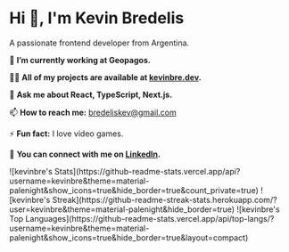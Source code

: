 # Hi 👋, I'm Kevin Bredelis

A passionate frontend developer from Argentina.

🔭 **I’m currently working at Geopagos.**

👨‍💻 **All of my projects are available at [kevinbre.dev](https://kevinbre.dev).**

💬 **Ask me about React, TypeScript, Next.js.**

📫 **How to reach me:** bredeliskev@gmail.com

⚡ **Fun fact:** I love video games.

🧬 **You can connect with me on [LinkedIn](https://www.linkedin.com/in/kevin-bredelis).**


<div style="display:flex; gap: 12px">
![kevinbre's Stats](https://github-readme-stats.vercel.app/api?username=kevinbre&theme=material-palenight&show_icons=true&hide_border=true&count_private=true)
![kevinbre's Streak](https://github-readme-streak-stats.herokuapp.com/?user=kevinbre&theme=material-palenight&hide_border=true)
![kevinbre's Top Languages](https://github-readme-stats.vercel.app/api/top-langs/?username=kevinbre&theme=material-palenight&show_icons=true&hide_border=true&layout=compact)
</div>
